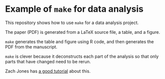 # Example of `make` for data analysis

This repository shows how to use `make` for a data analysis project.

The paper (PDF) is generated from a LaTeX source file, a table, and a figure.

`make` generates the table and figure using R code, and then generates the PDF from the manuscript.

`make` is clever because it deconstructs each part of the analysis so that only parts that have changed need to be rerun.

Zach Jones has [a good tutorial](http://zmjones.com/make/) about this.
